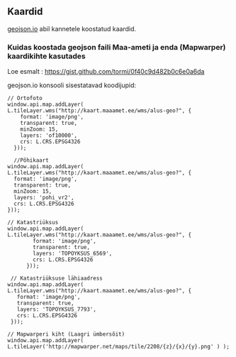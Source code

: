 ## Kaardid
[geojson.io](http://geojson.io/) abil kannetele koostatud kaardid.

### Kuidas koostada geojson faili Maa-ameti ja enda (Mapwarper) kaardikihte kasutades

Loe esmalt : https://gist.github.com/tormi/0f40c9d482b0c6e0a6da

geojson.io konsooli sisestatavad koodijupid:

```
// Ortofoto
window.api.map.addLayer( L.tileLayer.wms("http://kaart.maaamet.ee/wms/alus-geo?", {
    format: 'image/png',
    transparent: true,
    minZoom: 15,
    layers: 'of10000',
    crs: L.CRS.EPSG4326
  }));

  //Põhikaart
window.api.map.addLayer( L.tileLayer.wms("http://kaart.maaamet.ee/wms/alus-geo?", {
  format: 'image/png',
  transparent: true,
  minZoom: 15,
  layers: 'pohi_vr2',
  crs: L.CRS.EPSG4326
}));

// Katastriüksus
window.api.map.addLayer( L.tileLayer.wms("http://kaart.maaamet.ee/wms/alus-geo?", {
        format: 'image/png',
        transparent: true,
        layers: 'TOPOYKSUS_6569',
        crs: L.CRS.EPSG4326
      }));

 // Katastriüksuse lähiaadress
window.api.map.addLayer( L.tileLayer.wms("http://kaart.maaamet.ee/wms/alus-geo?", {
   format: 'image/png',
   transparent: true,
   layers: 'TOPOYKSUS_7793',
   crs: L.CRS.EPSG4326
 }));

// Mapwarperi kiht (Laagri ümbersõit)
window.api.map.addLayer( L.tileLayer('http://mapwarper.net/maps/tile/2208/{z}/{x}/{y}.png' ) );
```
